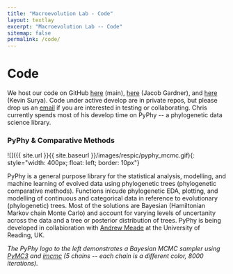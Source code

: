 ```yaml
---
title: "Macroevolution Lab - Code"
layout: textlay
excerpt: "Macroevolution Lab -- Code"
sitemap: false
permalink: /code/
---
```


# Code

We host our code on GitHub [here](https://github.com/ChrisOrgan) (main), [here](https://github.com/JDGardner94) (Jacob Gardner), and [here](https://github.com/suryakevin) (Kevin Surya). Code under active develop are in private repos, but please drop us an <a href="mailto:organ@montana.edu">email</a> if you are interested in testing or collaborating. Chris currently spends most of his develop time on PyPhy -- a phylogenetic data science library.

### PyPhy & Comparative Methods

![]({{ site.url }}{{ site.baseurl }}/images/respic/pyphy_mcmc.gif){: style="width: 400px; float: left; border: 10px"}

PyPhy is a general purpose library for the statistical analysis, modelling, and machine learning of evolved data using phylogenetic trees (phylogenetic comparative methods). Functions inlcude phylogenetic EDA, plotting, and modelling of continuous and categorical data in reference to evolutionary (phylogenetic) trees. Most of the solutions are Bayesian (Hamiltonian Markov chain Monte Carlo) and account for varying levels of uncertanity across the data and a tree or posterior distribution of trees. PyPhy is being developed in collabioration with [Andrew Meade](http://www.reading.ac.uk/biologicalsciences/about/staff/a-meade.aspx) at the University of Reading, UK.

*The PyPhy logo to the left demonstrates a Bayesian MCMC sampler using [PyMC3](https://docs.pymc.io/) and [imcmc](https://github.com/ColCarroll/imcmc) (5 chains -- each chain is a different color, 8000 iterations).*

